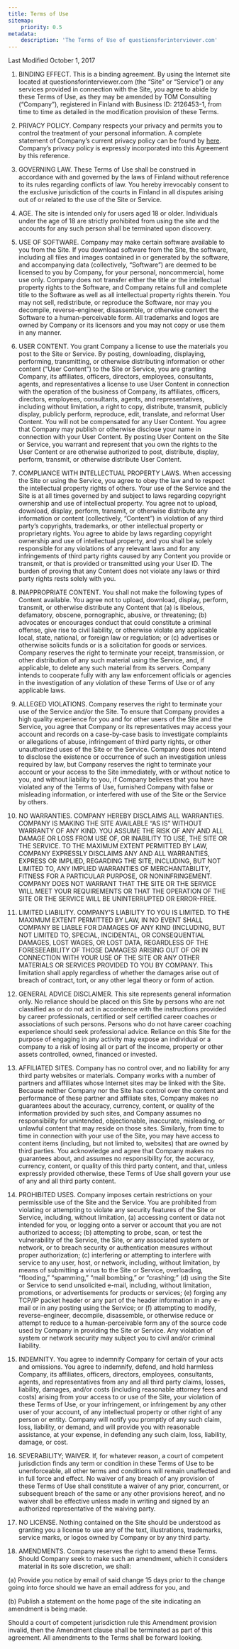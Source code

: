 ```yaml
---
title: Terms of Use
sitemap:
    priority: 0.5
metadata:
    description: 'The Terms of Use of questionsforinterviewer.com'
---
```

Last Modified October 1, 2017

1. BINDING EFFECT. This is a binding agreement. By using the Internet site located at questionsforinterviewer.com (the “Site” or “Service”) or any services provided in connection with the Site, you agree to abide by these Terms of Use, as they may be amended by TOM Consulting (“Company”), registered in Finland with Business ID: 2126453-1, from time to time as detailed in the modification provision of these Terms.

2. PRIVACY POLICY. Company respects your privacy and permits you to control the treatment of your personal information. A complete statement of Company’s current privacy policy can be found by [here](http://questionsforinterviewer.com/privacypolicy). Company’s privacy policy is expressly incorporated into this Agreement by this reference.

3. GOVERNING LAW. These Terms of Use shall be construed in accordance with and governed by the laws of Finland without reference to its rules regarding conflicts of law. You hereby irrevocably consent to the exclusive jurisdiction of the courts in Finland in all disputes arising out of or related to the use of the Site or Service.

4. AGE. The site is intended only for users aged 18 or older. Individuals under the age of 18 are strictly prohibited from using the site and the accounts for any such person shall be terminated upon discovery.

5. USE OF SOFTWARE. Company may make certain software available to you from the Site. If you download software from the Site, the software, including all files and images contained in or generated by the software, and accompanying data (collectively, “Software”) are deemed to be licensed to you by Company, for your personal, noncommercial, home use only. Company does not transfer either the title or the intellectual property rights to the Software, and Company retains full and complete title to the Software as well as all intellectual property rights therein. You may not sell, redistribute, or reproduce the Software, nor may you decompile, reverse-engineer, disassemble, or otherwise convert the Software to a human-perceivable form. All trademarks and logos are owned by Company or its licensors and you may not copy or use them in any manner.

6. USER CONTENT. You grant Company a license to use the materials you post to the Site or Service. By posting, downloading, displaying, performing, transmitting, or otherwise distributing information or other content (“User Content”) to the Site or Service, you are granting Company, its affiliates, officers, directors, employees, consultants, agents, and representatives a license to use User Content in connection with the operation of the business of Company, its affiliates, officers, directors, employees, consultants, agents, and representatives, including without limitation, a right to copy, distribute, transmit, publicly display, publicly perform, reproduce, edit, translate, and reformat User Content. You will not be compensated for any User Content. You agree that Company may publish or otherwise disclose your name in connection with your User Content. By posting User Content on the Site or Service, you warrant and represent that you own the rights to the User Content or are otherwise authorized to post, distribute, display, perform, transmit, or otherwise distribute User Content.

7. COMPLIANCE WITH INTELLECTUAL PROPERTY LAWS. When accessing the Site or using the Service, you agree to obey the law and to respect the intellectual property rights of others. Your use of the Service and the Site is at all times governed by and subject to laws regarding copyright ownership and use of intellectual property. You agree not to upload, download, display, perform, transmit, or otherwise distribute any information or content (collectively, “Content”) in violation of any third party’s copyrights, trademarks, or other intellectual property or proprietary rights. You agree to abide by laws regarding copyright ownership and use of intellectual property, and you shall be solely responsible for any violations of any relevant laws and for any infringements of third party rights caused by any Content you provide or transmit, or that is provided or transmitted using your User ID. The burden of proving that any Content does not violate any laws or third party rights rests solely with you.

8. INAPPROPRIATE CONTENT. You shall not make the following types of Content available. You agree not to upload, download, display, perform, transmit, or otherwise distribute any Content that (a) is libelous, defamatory, obscene, pornographic, abusive, or threatening; (b) advocates or encourages conduct that could constitute a criminal offense, give rise to civil liability, or otherwise violate any applicable local, state, national, or foreign law or regulation; or (c) advertises or otherwise solicits funds or is a solicitation for goods or services. Company reserves the right to terminate your receipt, transmission, or other distribution of any such material using the Service, and, if applicable, to delete any such material from its servers. Company intends to cooperate fully with any law enforcement officials or agencies in the investigation of any violation of these Terms of Use or of any applicable laws.

9. ALLEGED VIOLATIONS. Company reserves the right to terminate your use of the Service and/or the Site. To ensure that Company provides a high quality experience for you and for other users of the Site and the Service, you agree that Company or its representatives may access your account and records on a case-by-case basis to investigate complaints or allegations of abuse, infringement of third party rights, or other unauthorized uses of the Site or the Service. Company does not intend to disclose the existence or occurrence of such an investigation unless required by law, but Company reserves the right to terminate your account or your access to the Site immediately, with or without notice to you, and without liability to you, if Company believes that you have violated any of the Terms of Use, furnished Company with false or misleading information, or interfered with use of the Site or the Service by others.

10. NO WARRANTIES. COMPANY HEREBY DISCLAIMS ALL WARRANTIES. COMPANY IS MAKING THE SITE AVAILABLE “AS IS” WITHOUT WARRANTY OF ANY KIND. YOU ASSUME THE RISK OF ANY AND ALL DAMAGE OR LOSS FROM USE OF, OR INABILITY TO USE, THE SITE OR THE SERVICE. TO THE MAXIMUM EXTENT PERMITTED BY LAW, COMPANY EXPRESSLY DISCLAIMS ANY AND ALL WARRANTIES, EXPRESS OR IMPLIED, REGARDING THE SITE, INCLUDING, BUT NOT LIMITED TO, ANY IMPLIED WARRANTIES OF MERCHANTABILITY, FITNESS FOR A PARTICULAR PURPOSE, OR NONINFRINGEMENT. COMPANY DOES NOT WARRANT THAT THE SITE OR THE SERVICE WILL MEET YOUR REQUIREMENTS OR THAT THE OPERATION OF THE SITE OR THE SERVICE WILL BE UNINTERRUPTED OR ERROR-FREE.

11. LIMITED LIABILITY. COMPANY’S LIABILITY TO YOU IS LIMITED. TO THE MAXIMUM EXTENT PERMITTED BY LAW, IN NO EVENT SHALL COMPANY BE LIABLE FOR DAMAGES OF ANY KIND (INCLUDING, BUT NOT LIMITED TO, SPECIAL, INCIDENTAL, OR CONSEQUENTIAL DAMAGES, LOST WAGES, OR LOST DATA, REGARDLESS OF THE FORESEEABILITY OF THOSE DAMAGES) ARISING OUT OF OR IN CONNECTION WITH YOUR USE OF THE SITE OR ANY OTHER MATERIALS OR SERVICES PROVIDED TO YOU BY COMPANY. This limitation shall apply regardless of whether the damages arise out of breach of contract, tort, or any other legal theory or form of action.

12. GENERAL ADVICE DISCLAIMER. This site represents general information only. No reliance should be placed on this Site by persons who are not classified as or do not act in accordence with the instructions provided by career professionals, certified or self certified career coaches or associations of such persons. Persons who do not have career coaching experience should seek professional advice. Reliance on this Site for the purpose of engaging in any activity may expose an individual or a company to a risk of losing all or part of the income, property or other assets controlled, owned, financed or invested.

12. AFFILIATED SITES. Company has no control over, and no liability for any third party websites or materials. Company works with a number of partners and affiliates whose Internet sites may be linked with the Site. Because neither Company nor the Site has control over the content and performance of these partner and affiliate sites, Company makes no guarantees about the accuracy, currency, content, or quality of the information provided by such sites, and Company assumes no responsibility for unintended, objectionable, inaccurate, misleading, or unlawful content that may reside on those sites. Similarly, from time to time in connection with your use of the Site, you may have access to content items (including, but not limited to, websites) that are owned by third parties. You acknowledge and agree that Company makes no guarantees about, and assumes no responsibility for, the accuracy, currency, content, or quality of this third party content, and that, unless expressly provided otherwise, these Terms of Use shall govern your use of any and all third party content.

13. PROHIBITED USES. Company imposes certain restrictions on your permissible use of the Site and the Service. You are prohibited from violating or attempting to violate any security features of the Site or Service, including, without limitation, (a) accessing content or data not intended for you, or logging onto a server or account that you are not authorized to access; (b) attempting to probe, scan, or test the vulnerability of the Service, the Site, or any associated system or network, or to breach security or authentication measures without proper authorization; (c) interfering or attempting to interfere with service to any user, host, or network, including, without limitation, by means of submitting a virus to the Site or Service, overloading, “flooding,” “spamming,” “mail bombing,” or “crashing;” (d) using the Site or Service to send unsolicited e-mail, including, without limitation, promotions, or advertisements for products or services; (e) forging any TCP/IP packet header or any part of the header information in any e-mail or in any posting using the Service; or (f) attempting to modify, reverse-engineer, decompile, disassemble, or otherwise reduce or attempt to reduce to a human-perceivable form any of the source code used by Company in providing the Site or Service. Any violation of system or network security may subject you to civil and/or criminal liability.

14. INDEMNITY. You agree to indemnify Company for certain of your acts and omissions. You agree to indemnify, defend, and hold harmless Company, its affiliates, officers, directors, employees, consultants, agents, and representatives from any and all third party claims, losses, liability, damages, and/or costs (including reasonable attorney fees and costs) arising from your access to or use of the Site, your violation of these Terms of Use, or your infringement, or infringement by any other user of your account, of any intellectual property or other right of any person or entity. Company will notify you promptly of any such claim, loss, liability, or demand, and will provide you with reasonable assistance, at your expense, in defending any such claim, loss, liability, damage, or cost.

15. SEVERABILITY; WAIVER. If, for whatever reason, a court of competent jurisdiction finds any term or condition in these Terms of Use to be unenforceable, all other terms and conditions will remain unaffected and in full force and effect. No waiver of any breach of any provision of these Terms of Use shall constitute a waiver of any prior, concurrent, or subsequent breach of the same or any other provisions hereof, and no waiver shall be effective unless made in writing and signed by an authorized representative of the waiving party.

16. NO LICENSE. Nothing contained on the Site should be understood as granting you a license to use any of the text, illustrations, trademarks, service marks, or logos owned by Company or by any third party.

17. AMENDMENTS. Company reserves the right to amend these Terms. Should Company seek to make such an amendment, which it considers material in its sole discretion, we shall:

(a) Provide you notice by email of said change 15 days prior to the change going into force should we have an email address for you, and

(b) Publish a statement on the home page of the site indicating an amendment is being made.

Should a court of competent jurisdiction rule this Amendment provision invalid, then the Amendment clause shall be terminated as part of this agreement. All amendments to the Terms shall be forward looking.